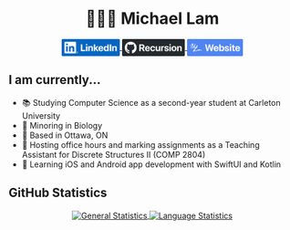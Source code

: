 <div align="center">
  <h1>👨🏻‍💻 Michael Lam</h1>
</div>

<p align="center">
  <a href="https://linkedin.com/in/michaeljylam/">
    <img align="center" src="images/linkedin.png" height="30px" alt="LinkedIn">
  </a>
  <a href="https://github.com/michaeljylam/">
    <img align="center" src="images/github.png" height="30px" alt="GitHub">
  </a>
  <a href="https://michaeljylam.ca/">
    <img align="center" src="images/website.png" height="30px" alt="Website">
  </a>
</p>

## I am currently...
- 📚 Studying Computer Science as a second-year student at Carleton University
- 🧬 Minoring in Biology
- 🏡 Based in Ottawa, ON
- 📝 Hosting office hours and marking assignments as a Teaching Assistant for Discrete Structures II (COMP 2804)
- 📱 Learning iOS and Android app development with SwiftUI and Kotlin

## GitHub Statistics
<p align="center">
  <a href="https://github.com/anuraghazra/github-readme-stats">
    <img align="center" src="https://github-readme-stats.vercel.app/api?username=michaeljylam&hide=issues&hide_rank=true&count_private=true&show_icons=true&include_all_commits=true&custom_title=General" height="150px" alt="General Statistics">
  </a>
  <a href="https://github.com/anuraghazra/github-readme-stats">
    <img align="center" src="https://github-readme-stats.vercel.app/api/top-langs/?username=michaeljylam&layout=compact&custom_title=Languages" height="150px" alt="Language Statistics">
  </a>
</p>
